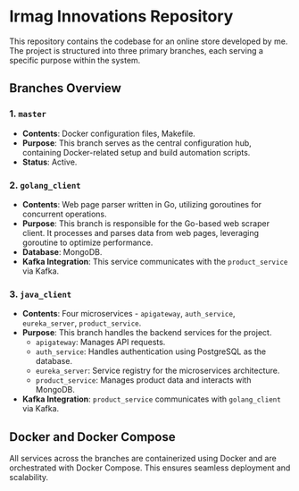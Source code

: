 # Irmag Innovations Repository

This repository contains the codebase for an online store developed by me. The project is structured into three primary branches, each serving a specific purpose within the system.

## Branches Overview

### 1. `master`
- **Contents**: Docker configuration files, Makefile.
- **Purpose**: This branch serves as the central configuration hub, containing Docker-related setup and build automation scripts.
- **Status**: Active.

### 2. `golang_client`
- **Contents**: Web page parser written in Go, utilizing goroutines for concurrent operations.
- **Purpose**: This branch is responsible for the Go-based web scraper client. It processes and parses data from web pages, leveraging goroutine to optimize performance.
- **Database**: MongoDB.
- **Kafka Integration**: This service communicates with the `product_service` via Kafka.

### 3. `java_client`
- **Contents**: Four microservices - `apigateway`, `auth_service`, `eureka_server`, `product_service`.
- **Purpose**: This branch handles the backend services for the project.
  - `apigateway`: Manages API requests.
  - `auth_service`: Handles authentication using PostgreSQL as the database.
  - `eureka_server`: Service registry for the microservices architecture.
  - `product_service`: Manages product data and interacts with MongoDB.
- **Kafka Integration**: `product_service` communicates with `golang_client` via Kafka.

## Docker and Docker Compose
All services across the branches are containerized using Docker and are orchestrated with Docker Compose. This ensures seamless deployment and scalability.

